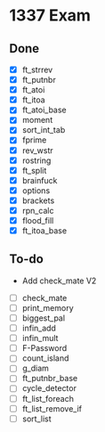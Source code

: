 # 1337 Exam
## Done
- [x] ft_strrev	
- [x] ft_putnbr	
- [x] ft_atoi	
- [x] ft_itoa		
- [x] ft_atoi_base 
- [x] moment	
- [x] sort_int_tab	
- [x] fprime	
- [x] rev_wstr	
- [x] rostring	
- [x] ft_split	
- [x] brainfuck 
- [x] options 
- [x] brackets  
- [x] rpn_calc 
- [x] flood_fill
- [x] ft_itoa_base  

## To-do
* Add check_mate V2

- [ ] check_mate
- [ ] print_memory  
- [ ] biggest_pal 
- [ ] infin_add
- [ ] infin_mult
- [ ] F-Password
- [ ] count_island
- [ ] g_diam
- [ ] ft_putnbr_base
- [ ] cycle_detector
- [ ] ft_list_foreach
- [ ] ft_list_remove_if
- [ ] sort_list
